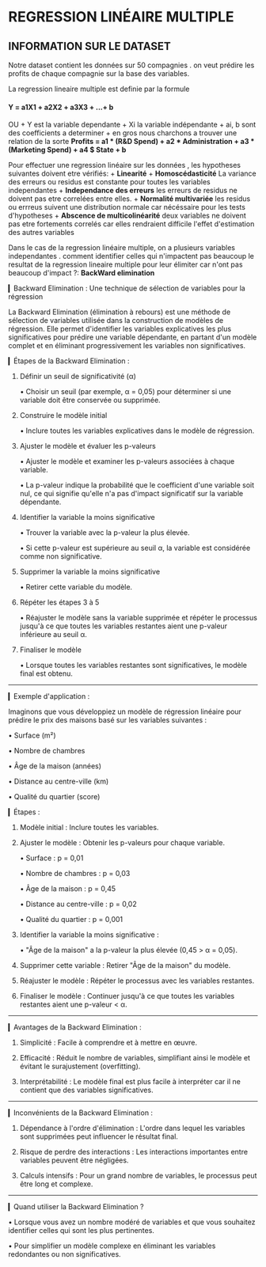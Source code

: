 # **REGRESSION LINÉAIRE MULTIPLE**

## **INFORMATION SUR LE DATASET**

Notre dataset contient les données sur  50 compagnies . on veut prédire les profits de chaque compagnie sur la base des variables.

La regression lineaire multiple est definie par la formule
#### **Y = a1X1 + a2X2 + a3X3 + ...+ b**
OU 
    + Y est la variable dependante
    + Xi la variable indépendante
    + ai, b sont des coefficients a determiner
    + en gros nous charchons a trouver une relation de la sorte **Profits = a1 * (R&D Spend) + a2 * Administration + a3 * (Marketing Spend) + a4 $ State + b**

Pour effectuer une regression linéaire sur les données , les hypotheses suivantes doivent etre vérifiés:
    + **Linearité**
    + **Homoscédasticité**
        La variance des erreurs ou residus est constante pour toutes les variables independantes
    + **Independance des erreurs**
        les erreurs de residus ne doivent pas etre correlées entre elles.
    + **Normalité multivariée**
        les residus ou errreus suivent une distribution normale car nécéssaire pour les tests d'hypotheses
    + **Abscence de multicolinéarité**
        deux variables ne doivent pas etre fortements correlés car elles rendraient difficile l'effet d'estimation des autres variables



Dans le cas de la regression linéaire multiple, on a plusieurs variables independantes . comment identifier celles qui n'impactent pas beaucoup le resultat de la regression lineaire multiple pour leur élimiter car n'ont pas beaucoup d'impact ?: **BackWard elimination**


▎Backward Elimination : Une technique de sélection de variables pour la régression

La Backward Elimination (élimination à rebours) est une méthode de sélection de variables utilisée dans la construction de modèles de régression. Elle permet d'identifier les variables explicatives les plus significatives pour prédire une variable dépendante, en partant d'un modèle complet et en éliminant progressivement les variables non significatives.



▎Étapes de la Backward Elimination :

1. Définir un seuil de significativité (α)  

   • Choisir un seuil (par exemple, α = 0,05) pour déterminer si une variable doit être conservée ou supprimée.

2. Construire le modèle initial  

   • Inclure toutes les variables explicatives dans le modèle de régression.

3. Ajuster le modèle et évaluer les p-valeurs  

   • Ajuster le modèle et examiner les p-valeurs associées à chaque variable.  

   • La p-valeur indique la probabilité que le coefficient d'une variable soit nul, ce qui signifie qu'elle n'a pas d'impact significatif sur la variable dépendante.

4. Identifier la variable la moins significative  

   • Trouver la variable avec la p-valeur la plus élevée.  

   • Si cette p-valeur est supérieure au seuil α, la variable est considérée comme non significative.

5. Supprimer la variable la moins significative  

   • Retirer cette variable du modèle.

6. Répéter les étapes 3 à 5  

   • Réajuster le modèle sans la variable supprimée et répéter le processus jusqu'à ce que toutes les variables restantes aient une p-valeur inférieure au seuil α.

7. Finaliser le modèle  

   • Lorsque toutes les variables restantes sont significatives, le modèle final est obtenu.

---

▎Exemple d'application :

Imaginons que vous développiez un modèle de régression linéaire pour prédire le prix des maisons basé sur les variables suivantes :

• Surface (m²)  

• Nombre de chambres  

• Âge de la maison (années)  

• Distance au centre-ville (km)  

• Qualité du quartier (score)  

▎Étapes :

1. Modèle initial : Inclure toutes les variables.

2. Ajuster le modèle : Obtenir les p-valeurs pour chaque variable.

   • Surface : p = 0,01  

   • Nombre de chambres : p = 0,03  

   • Âge de la maison : p = 0,45  

   • Distance au centre-ville : p = 0,02  

   • Qualité du quartier : p = 0,001  

3. Identifier la variable la moins significative :  

   • "Âge de la maison" a la p-valeur la plus élevée (0,45 > α = 0,05).  

4. Supprimer cette variable : Retirer "Âge de la maison" du modèle.

5. Réajuster le modèle : Répéter le processus avec les variables restantes.

6. Finaliser le modèle : Continuer jusqu'à ce que toutes les variables restantes aient une p-valeur < α.

---

▎Avantages de la Backward Elimination :

1. Simplicité : Facile à comprendre et à mettre en œuvre.

2. Efficacité : Réduit le nombre de variables, simplifiant ainsi le modèle et évitant le surajustement (overfitting).

3. Interprétabilité : Le modèle final est plus facile à interpréter car il ne contient que des variables significatives.

---

▎Inconvénients de la Backward Elimination :

1. Dépendance à l'ordre d'élimination : L'ordre dans lequel les variables sont supprimées peut influencer le résultat final.

2. Risque de perdre des interactions : Les interactions importantes entre variables peuvent être négligées.

3. Calculs intensifs : Pour un grand nombre de variables, le processus peut être long et complexe.

---

▎Quand utiliser la Backward Elimination ?

• Lorsque vous avez un nombre modéré de variables et que vous souhaitez identifier celles qui sont les plus pertinentes.

• Pour simplifier un modèle complexe en éliminant les variables redondantes ou non significatives.

